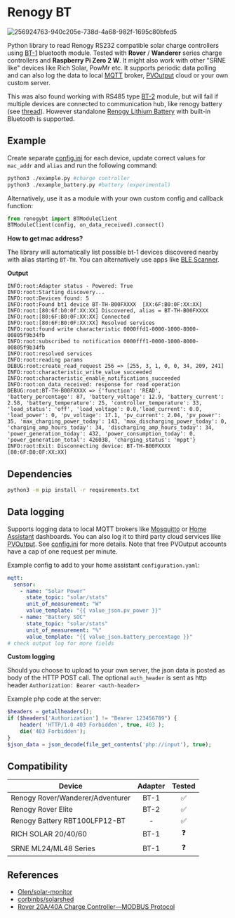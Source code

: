 # Renogy BT
![256924763-940c205e-738d-4a68-982f-1695c80bfed5](https://github.com/cyrils/renogy-bt/assets/5549113/bcdef6ec-efc9-44fd-af70-67165cf6862e)

Python library to read Renogy RS232 compatible solar charge controllers using [BT-1](https://www.renogy.com/bt-1-bluetooth-module-new-version/) bluetooth module. Tested with **Rover** / **Wanderer** series charge controllers and **Raspberry Pi Zero 2 W**. It might also work with other  "SRNE like" devices like Rich Solar, PowMr etc. It supports periodic data polling and can also log the data to local [MQTT](https://mqtt.org/) broker, [PVOutput](https://pvoutput.org/) cloud or your own custom server.

This was also found working with RS485 type [BT-2](https://www.renogy.com/bt-2-bluetooth-module/) module, but will fail if multiple devices are connected to communication hub, like renogy battery (see [thread](https://github.com/cyrils/renogy-bt1/issues/7#issuecomment-1500237677)). However standalone [Renogy Lithium Battery](https://www.renogy.com/12v-100ah-lithium-iron-phosphate-battery-w-bluetooth/) with built-in Bluetooth is supported.

## Example
Create separate [config.ini](https://github.com/cyrils/renogy-bt1/blob/main/config.ini) for each device, update correct values for `mac_addr` and `alias` and run the following command:

```sh
python3 ./example.py #charge controller
python3 ./example_battery.py #battery (experimental)
```

Alternatively, use it as a module with your own custom config and callback function:
```python
from renogybt import BTModuleClient
BTModuleClient(config, on_data_received).connect()
```

**How to get mac address?**

The library will automatically list possible bt-1 devices discovered nearby with alias starting `BT-TH`. You can alternatively use apps like [BLE Scanner](https://play.google.com/store/apps/details?id=com.macdom.ble.blescanner).

**Output**

```
INFO:root:Adapter status - Powered: True
INFO:root:Starting discovery...
INFO:root:Devices found: 5
INFO:root:Found bt1 device BT-TH-B00FXXXX  [XX:6F:B0:0F:XX:XX]
INFO:root:[80:6f:b0:0f:XX:XX] Discovered, alias = BT-TH-B00FXXXX
INFO:root:[80:6F:B0:0F:XX:XX] Connected
INFO:root:[80:6F:B0:0F:XX:XX] Resolved services
INFO:root:found write characteristic 0000ffd1-0000-1000-8000-00805f9b34fb
INFO:root:subscribed to notification 0000fff1-0000-1000-8000-00805f9b34fb
INFO:root:resolved services
INFO:root:reading params
DEBUG:root:create_read_request 256 => [255, 3, 1, 0, 0, 34, 209, 241]
INFO:root:characteristic_write_value_succeeded
INFO:root:characteristic_enable_notifications_succeeded
INFO:root:on_data_received: response for read operation
DEBUG:root:BT-TH-B00FXXXX => {'function': 'READ', 'battery_percentage': 87, 'battery_voltage': 12.9, 'battery_current': 2.58, 'battery_temperature': 25, 'controller_temperature': 33, 'load_status': 'off', 'load_voltage': 0.0,'load_current': 0.0, 'load_power': 0, 'pv_voltage': 17.1, 'pv_current': 2.04, 'pv_power': 35, 'max_charging_power_today': 143, 'max_discharging_power_today': 0, 'charging_amp_hours_today': 34, 'discharging_amp_hours_today': 34, 'power_generation_today': 432, 'power_consumption_today': 0, 'power_generation_total': 426038, 'charging_status': 'mppt'}
INFO:root:Exit: Disconnecting device: BT-TH-B00FXXXX [80:6F:B0:0F:XX:XX]
```

## Dependencies

```sh
python3 -m pip install -r requirements.txt
```

## Data logging

Supports logging data to local MQTT brokers like [Mosquitto](https://mosquitto.org/) or [Home Assistant](https://www.home-assistant.io/) dashboards. You can also log it to third party cloud services like [PVOutput](https://pvoutput.org/). See [config.ini](https://github.com/cyrils/renogy-bt1/blob/main/config.ini) for more details. Note that free PVOutput accounts have a cap of one request per minute.

Example config to add to your home assistant `configuration.yaml`:
```yaml
mqtt:
  sensor:
    - name: "Solar Power"
      state_topic: "solar/stats"
      unit_of_measurement: "W"
      value_template: "{{ value_json.pv_power }}"
    - name: "Battery SOC"
      state_topic: "solar/stats"
      unit_of_measurement: "%"
      value_template: "{{ value_json.battery_percentage }}"
# check output log for more fields
```

**Custom logging**

Should you choose to upload to your own server, the json data is posted as body of the HTTP POST call. The optional `auth_header` is sent as http header `Authorization: Bearer <auth-header>`

Example php code at the server:
```php
$headers = getallheaders();
if ($headers['Authorization'] != "Bearer 123456789") {
    header( 'HTTP/1.0 403 Forbidden', true, 403 );
    die('403 Forbidden');
}
$json_data = json_decode(file_get_contents('php://input'), true);
```

## Compatibility
| Device | Adapter | Tested |
| -------- | :--------: | :--------: |
| Renogy Rover/Wanderer/Adventurer | BT-1 | ✅ |
| Renogy Rover Elite | BT-2 |  ✅ |
| Renogy Battery RBT100LFP12-BT | - | ✅ |
| RICH SOLAR 20/40/60 | BT-1 | ❓ |
| SRNE ML24/ML48 Series | BT-1 | ❓ |

## References

 - [Olen/solar-monitor](https://github.com/Olen/solar-monitor)
 - [corbinbs/solarshed](https://github.com/corbinbs/solarshed)
 - [Rover 20A/40A Charge Controller—MODBUS Protocol](https://docs.google.com/document/d/1OSW3gluYNK8d_gSz4Bk89LMQ4ZrzjQY6/edit)

